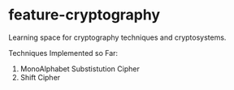 # feature-cryptography
Learning space for cryptography techniques and cryptosystems.

Techniques Implemented so Far:
1. MonoAlphabet Substistution Cipher
2. Shift Cipher
